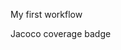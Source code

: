My first workflow

<!-- Click on the workflow, click on "..." and click "create status badge" and copy the url -->

<!-- [![Compile, test, deploy](https://github.com/denalse/FlowerMarket/actions/workflows/main.yaml/badge.svg?branch=master)](https://github.com/denalse/FlowerMarket/actions/workflows/main.yaml) -->

Jacoco coverage badge

<!-- Go to the space name, coverage>paf2.giphy>jacoco.svg>copy url -->
<!-- ![Coverage](.github/badges/jacoco.svg) -->
<!-- ![Coverage](https://flowermart.sgp1.digitaloceanspaces.com/coverage/FlowerMarket/jacoco.svg) -->